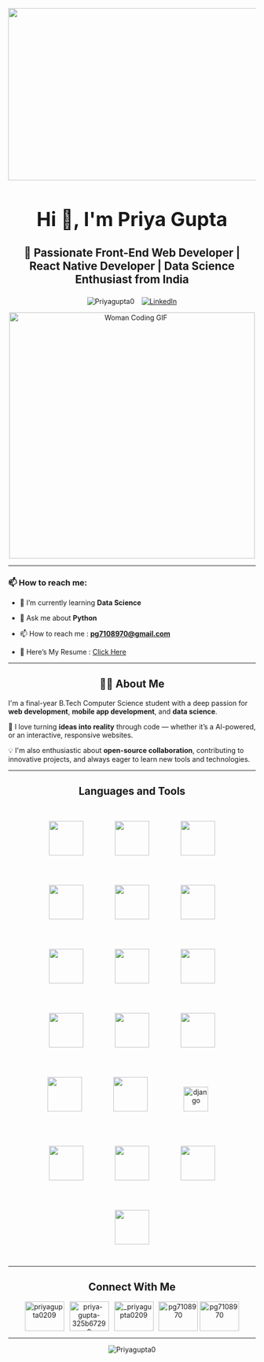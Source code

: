 <img src="https://cdn.dribbble.com/userupload/42359063/file/original-65e32912e6264fc0d83ecf72ed1c6ff7.gif" width="1100"  height="350">

###

<h1 align="center" style="font-size: 2.8em;">Hi 👋, I'm Priya Gupta</h1>
<h3 align="center" style="font-size: 1.6em;">🚀 Passionate Front-End Web Developer | React Native Developer | Data Science Enthusiast from India</h3>

<!-- LinkedIn Button in Green Box -->
<p align="center">
  <img src="https://komarev.com/ghpvc/?username=Priyagupta0&label=Profile%20views&color=0e75b6&style=flat" alt="Priyagupta0" /> &ensp;
  <a href="https://www.linkedin.com/in/priya-gupta-325b67290" target="_blank">
    <img src="https://img.shields.io/badge/Connect%20on%20LinkedIn-007E5E?style=for-the-badge&logo=linkedin&logoColor=white" alt="LinkedIn"/>
  </a>
</p>

<!-- Woman Coding GIF -->
<p align="center">
  <img src="https://cdn.dribbble.com/userupload/30832962/file/original-199091f9b19f067153ecd518321a3898.gif" alt="Woman Coding GIF" width="500"/>
</p>

---

### 📫 How to reach me:
- 🌱 I’m currently learning **Data Science**

- 💬 Ask me about **Python**

- 📫 How to reach me : **pg7108970@gmail.com**
  
- 📄 Here’s My Resume : [Click Here](https://docs.google.com/document/d/1AWdSEkVU2OeYhI_vrvBRZwPEgpYR83VT/edit?usp=drive_link&ouid=117353160479912309871&rtpof=true&sd=true)

---
<h2 align="center">🙋‍♀️ About Me</h2>

I'm a final-year B.Tech Computer Science student with a deep passion for **web development**, **mobile app development**, and **data science**. 

🔧 I love turning **ideas into reality** through code — whether it’s a AI-powered, or an interactive, responsive websites.

💡 I'm also enthusiastic about **open-source collaboration**, contributing to innovative projects, and always eager to learn new tools and technologies.


---

<h2 align="center">Languages and Tools</h2>
<div align="center">
  <img src="https://cdn.jsdelivr.net/gh/devicons/devicon/icons/html5/html5-original.svg" width="70" style="margin:30px;"/>
  <img src="https://cdn.jsdelivr.net/gh/devicons/devicon/icons/css3/css3-original.svg" width="70" style="margin:30px;"/>
  <img src="https://cdn.jsdelivr.net/gh/devicons/devicon/icons/javascript/javascript-original.svg" width="70" style="margin:30px;"/>
  <img src="https://cdn.jsdelivr.net/gh/devicons/devicon/icons/bootstrap/bootstrap-original.svg" width="70" style="margin:30px;"/>
  <img src="https://cdn.jsdelivr.net/gh/devicons/devicon/icons/react/react-original.svg" width="70" style="margin:30px;"/>
  <img src="https://reactnative.dev/img/header_logo.svg" width="70" style="margin:30px;"/>
  <img src="https://cdn.jsdelivr.net/gh/devicons/devicon/icons/python/python-original.svg" width="70" style="margin:30px;"/>
  <img src="https://cdn.jsdelivr.net/gh/devicons/devicon/icons/java/java-original.svg" width="70" style="margin:30px;"/>
  <img src="https://cdn.jsdelivr.net/gh/devicons/devicon/icons/c/c-original.svg" width="70" style="margin:30px;"/>
  <img src="https://cdn.jsdelivr.net/gh/devicons/devicon/icons/csharp/csharp-original.svg" width="70" style="margin:30px;"/>
  <img src="https://cdn.jsdelivr.net/gh/devicons/devicon/icons/git/git-original.svg" width="70" style="margin:30px;"/>
  <img src="https://cdn.jsdelivr.net/gh/devicons/devicon/icons/linux/linux-original.svg" width="70" style="margin:30px;"/>
  <img src="https://cdn.jsdelivr.net/gh/devicons/devicon/icons/mongodb/mongodb-original.svg" width="70" style="margin:30px;"/>
  <img src="https://cdn.jsdelivr.net/gh/devicons/devicon/icons/mysql/mysql-original.svg" width="70" style="margin:30px;"/>
  <img src="https://cdn.worldvectorlogo.com/logos/django.svg" alt="django" width="50" style="margin:40px;"/>&ensp;
  <img src="https://cdn.jsdelivr.net/gh/devicons/devicon/icons/opencv/opencv-original.svg" width="70" style="margin:30px;"/>
  <img src="https://cdn.jsdelivr.net/gh/devicons/devicon/icons/pandas/pandas-original.svg" width="70" style="margin:30px;"/>
  <img src="https://upload.wikimedia.org/wikipedia/commons/0/05/Scikit_learn_logo_small.svg" width="70" style="margin:30px;"/>
  <img src="https://seaborn.pydata.org/_images/logo-mark-lightbg.svg" width="70" style="margin:30px;"/>
</div>


---

<h2 align="center">Connect With Me</h2>
<p align="center">
<a href="https://twitter.com/priyagupta0209" target="blank"><img align="center" src="https://raw.githubusercontent.com/rahuldkjain/github-profile-readme-generator/master/src/images/icons/Social/twitter.svg" alt="priyagupta0209" height="60" width="80" /></a>&ensp;
<a href="https://linkedin.com/in/priya-gupta-325b67290" target="blank"><img align="center" src="https://raw.githubusercontent.com/rahuldkjain/github-profile-readme-generator/master/src/images/icons/Social/linked-in-alt.svg" alt="priya-gupta-325b67290" height="60" width="80" /></a>&ensp;
<a href="https://instagram.com/_priyagupta0209" target="blank"><img align="center" src="https://raw.githubusercontent.com/rahuldkjain/github-profile-readme-generator/master/src/images/icons/Social/instagram.svg" alt="_priyagupta0209" height="60" width="80" /></a>&ensp;
<a href="https://www.hackerrank.com/pg7108970" target="blank"><img align="center" src="https://raw.githubusercontent.com/rahuldkjain/github-profile-readme-generator/master/src/images/icons/Social/hackerrank.svg" alt="pg7108970" height="60" width="80" /></a>
<a href="https://leetcode.com/u/pg7108970/" target="blank"><img align="center" src="https://raw.githubusercontent.com/rahuldkjain/github-profile-readme-generator/master/src/images/icons/Social/leet-code.svg" alt="pg7108970" height="60" width="80" /></a>
</p>

---
<p align="center"><img align="center" src="https://github-readme-stats.vercel.app/api/top-langs?username=Priyagupta0&show_icons=true&locale=en&layout=compact" alt="Priyagupta0" /></p>
